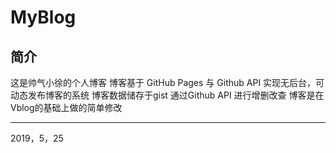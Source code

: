 # MyBlog

## 简介

这是帅气小徐的个人博客
博客基于 GitHub Pages 与 Github API 实现无后台，可动态发布博客的系统
博客数据储存于gist 通过Github API 进行增删改查
博客是在Vblog的基础上做的简单修改

------


 2019，5，25


